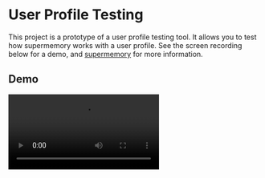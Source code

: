 # User Profile Testing

This project is a prototype of a user profile testing tool. It allows you to test how supermemory works with a user profile. See the screen recording below for a demo, and [supermemory](https://supermemory.ai) for more information.

## Demo

<video src="https://github.com/aryankeluskar/persistent-user-context/blob/master/public/demo.mp4" controls></video>